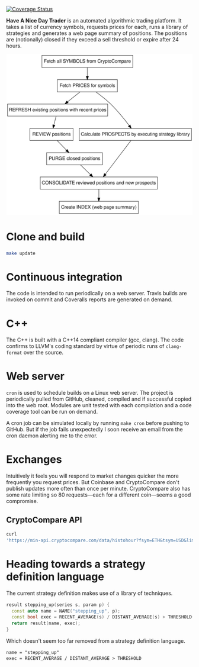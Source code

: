 [![Coverage Status](https://coveralls.io/repos/github/deanturpin/handt/badge.svg)](https://coveralls.io/github/deanturpin/handt)

**Have A Nice Day Trader** is an automated algorithmic trading platform. It
takes a list of currency symbols, requests prices for each, runs a library of
strategies and generates a web page summary of positions. The positions are
(notionally) closed if they exceed a sell threshold or expire after 24 hours.

![](doc/handt.svg)

# Clone and build
```bash
make update
```

# Continuous integration
The code is intended to run periodically on a web server. Travis builds are
invoked on commit and Coveralls reports are generated on demand.

# C++
The C++ is built with a C++14 compliant compiler (gcc, clang). The code confirms
to LLVM's coding standard by virtue of periodic runs of ```clang-format```
over the source.

# Web server
```cron``` is used to schedule builds on a Linux web server. The project is
periodically pulled from GitHub, cleaned, compiled and if successful copied into
the web root. Modules are unit tested with each compilation and a code
coverage tool can be run on demand.

A cron job can be simulated locally by running ```make cron``` before pushing to
GitHub. But if the job fails unexpectedly I soon receive an email from the cron
daemon alerting me to the error.

# Exchanges
Intuitively it feels you will respond to market changes quicker the more
frequently you request prices. But Coinbase and CryptoCompare don't publish
updates more often than once per minute. CryptoCompare also has some rate
limiting so 80 requests&mdash;each for a different coin&mdash;seems a good
compromise.

## CryptoCompare API
```bash
curl
'https://min-api.cryptocompare.com/data/histohour?fsym=ETH&tsym=USD&limit=168&aggregate=1&e=CCCAGG'
```

# Heading towards a strategy definition language
The current strategy definition makes use of a library of techniques.
```cpp
result stepping_up(series s, param p) { 
  const auto name = NAME("stepping_up", p);
  const bool exec = RECENT_AVERAGE(s) / DISTANT_AVERAGE(s) > THRESHOLD(p);
  return result(name, exec);
}
```

Which doesn't seem too far removed from a strategy definition language.
```
name = "stepping_up"
exec = RECENT_AVERAGE / DISTANT_AVERAGE > THRESHOLD
```
